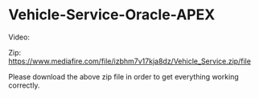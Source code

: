 # Vehicle-Service-Oracle-APEX
Video: 

Zip: https://www.mediafire.com/file/izbhm7v17kja8dz/Vehicle_Service.zip/file

Please download the above zip file in order to get everything working correctly.
